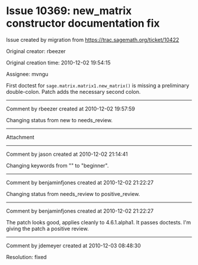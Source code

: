 # Issue 10369: new_matrix constructor documentation fix

Issue created by migration from https://trac.sagemath.org/ticket/10422

Original creator: rbeezer

Original creation time: 2010-12-02 19:54:15

Assignee: mvngu

First doctest for `sage.matrix.matrix1.new_matrix()` is missing a preliminary double-colon.  Patch adds the necessary second colon.


---

Comment by rbeezer created at 2010-12-02 19:57:59

Changing status from new to needs_review.


---

Attachment


---

Comment by jason created at 2010-12-02 21:14:41

Changing keywords from "" to "beginner".


---

Comment by benjaminfjones created at 2010-12-02 21:22:27

Changing status from needs_review to positive_review.


---

Comment by benjaminfjones created at 2010-12-02 21:22:27

The patch looks good, applies cleanly to 4.6.1.alpha1. It passes doctests. I'm giving the patch a positive review.


---

Comment by jdemeyer created at 2010-12-03 08:48:30

Resolution: fixed
